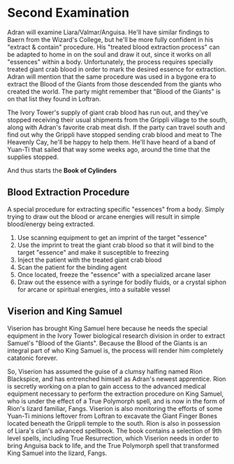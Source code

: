 # Second Examination
Adran will examine Liara/Valmar/Anguisa. He'll have similar findings to Baern from the Wizard's College, but he'll be more fully confident in his "extract & contain" procedure. His "treated blood extraction process" can be adapted to home in on the soul and draw it out, since it works on all "essences" within a body. Unfortunately, the process requires specially treated giant crab blood in order to mark the desired essence for extraction. Adran will mention that the same procedure was used in a bygone era to extract the Blood of the Giants from those descended from the giants who created the world. The party might remember that "Blood of the Giants" is on that list they found in Loftran.

The Ivory Tower's supply of giant crab blood has run out, and they've stopped receiving their usual shipments from the Grippli village to the south, along with Adran's favorite crab meat dish. If the party can travel south and find out why the Grippli have stopped sending crab blood and meat to The Heavenly Cay, he'll be happy to help them. He'll have heard of a band of Yuan-Ti that sailed that way some weeks ago, around the time that the supplies stopped.

And thus starts the **Book of Cylinders**

## Blood Extraction Procedure
A special procedure for extracting specific "essences" from a body. Simply trying to draw out the blood or arcane energies will result in simple blood/energy being extracted.

1. Use scanning equipment to get an imprint of the target "essence"
2. Use the imprint to treat the giant crab blood so that it will bind to the target "essence" and make it susceptible to freezing
3. Inject the patient with the treated giant crab blood
4. Scan the patient for the binding agent
5. Once located, freeze the "essence" with a specialized arcane laser
6. Draw out the essence with a syringe for bodily fluids, or a crystal siphon for arcane or spiritual energies, into a suitable vessel

## Viserion and King Samuel
Viserion has brought King Samuel here because he needs the special equipment in the Ivory Tower biological research division in order to extract Samuel's "Blood of the Giants". Because the Blood of the Giants is an integral part of who King Samuel is, the process will render him completely catatonic forever.

So, Viserion has assumed the guise of a clumsy halfing named Rion Blackspice, and has entrenched himself as Adran's newest apprentice. Rion is secretly working on a plan to gain access to the advanced medical equipment necessary to perform the extraction procedure on King Samuel, who is under the effect of a True Polymorph spell, and is now in the form of Rion's lizard familiar, Fangs. Viserion is also monitoring the efforts of some Yuan-Ti minions leftover from Loftran to excavate the Giant Finger Bones located beneath the Grippli temple to the south. Rion is also in possession of Liara's clan's advanced spellbook. The book contains a selection of 9th level spells, including True Resurrection, which Viserion needs in order to bring Anguisa back to life, and the True Polymorph spell that transformed King Samuel into the lizard, Fangs.
